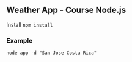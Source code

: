 ## Weather App - Course Node.js 

Install
```npm install```

### Example
```
node app -d "San Jose Costa Rica"
```